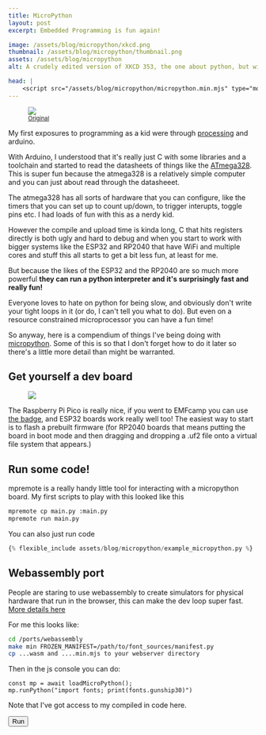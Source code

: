 ```yaml
---
title: MicroPython
layout: post
excerpt: Embedded Programming is fun again!

image: /assets/blog/micropython/xkcd.png
thumbnail: /assets/blog/micropython/thumbnail.png
assets: /assets/blog/micropython
alt: A crudely edited version of XKCD 353, the one about python, but with a greek letter mu stuck in front of "python".

head: |
    <script src="/assets/blog/micropython/micropython.min.mjs" type="module"></script>
---
```


<figure style="width:max(300px, 100%);">
<img src="{{page.assets}}/xkcd.png"/>
<figcaption>
<small><a href = "https://xkcd.com/353/">Original</a></small>
</figcaption>
</figure>

My first exposures to programming as a kid were through [processing](https://processing.org/) and arduino. 

With Arduino, I understood that it's really just C with some libraries and a toolchain and started to read the datasheets of things like the [ATmega328][atmega328_datasheet]. This is super fun because the atmega328 is a relatively simple computer and you can just about read through the datasheeet. 

The atmega328 has all sorts of hardware that you can configure, like the timers that you can set up to count up/down, to trigger interupts, toggle pins etc. I had loads of fun with this as a nerdy kid. 

However the compile and upload time is kinda long, C that hits registers directly is both ugly and hard to debug and when you start to work with bigger systems like the ESP32 and RP2040 that have WiFi and multiple cores and stuff this all starts to get a bit less fun, at least for me. 

But because the likes of the ESP32 and the RP2040 are so much more powerful **they can run a python interpreter and it's surprisingly fast and really fun!**

Everyone loves to hate on python for being slow, and obviously don't write your tight loops in it (or do, I can't tell you what to do). But even on a resource constrained microprocessor you can have a fun time!

So anyway, here is a compendium of things I've being doing with [micropython][micropython]. Some of this is so that I don't forget how to do it later so there's a little more detail than might be warranted. 

[micropython]: https://micropython.org/
[atmega328_datasheet]: https://ww1.microchip.com/downloads/en/DeviceDoc/40001906A.pdf

## Get yourself a dev board

<figure style="width:max(300px, 100%);">
<img src="{{page.assets}}/four_picos.jpg"/>
</figure>

The Raspberry Pi Pico is really nice, if you went to EMFcamp you can use [the badge][badge], and ESP32 boards work really well too! The easiest way to start is to flash a prebuilt firmware (for RP2040 boards that means putting the board in boot mode and then dragging and dropping a .uf2 file onto a virtual file system that appears.)

[badge]: https://tildagon.badge.emfcamp.org/

## Run some code!

mpremote is a really handy little tool for interacting with a micropython board. My first scripts to play with this looked like this
```sh
mpremote cp main.py :main.py
mpremote run main.py
```
You can also just run code 

```python
{% flexible_include assets/blog/micropython/example_micropython.py %}
```


## Webassembly port 

People are staring to use webassembly to create simulators for physical hardware that run in the browser, this can make the dev loop super fast. [More details here](https://github.com/micropython/micropython/blob/master/ports/webassembly/README.md)

For me this looks like:
```sh
cd /ports/webassembly
make min FROZEN_MANIFEST=/path/to/font_sources/manifest.py
cp ...wasm and ....min.mjs to your webserver directory
```

Then in the js console you can do:
```
const mp = await loadMicroPython();
mp.runPython("import fonts; print(fonts.gunship30)")
```

Note that I've got access to my compiled in code here. 

<section class = "micropython-simulator">
<div id="editor"></div>
<button id=run title="Run code (Ctrl-Enter)" aria-title="Run code (Ctrl-Enter)">Run</button>
<canvas height="240" width="240" class = screen></canvas>
<pre id="micropython-stdout"></pre>
</section>

<script src="{{page.assets}}/cm6.bundle.min.js"></script>
<script src="{{page.assets}}/simulator.js" type = "module"></script>

<usbc-power-supply-simulator></usbc-power-supply-simulator>